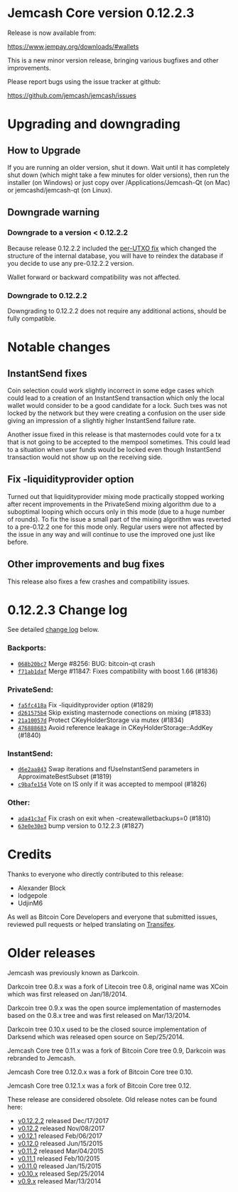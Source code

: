 Jemcash Core version 0.12.2.3
==========================

Release is now available from:

  <https://www.jempay.org/downloads/#wallets>

This is a new minor version release, bringing various bugfixes and other
improvements.

Please report bugs using the issue tracker at github:

  <https://github.com/jemcash/jemcash/issues>


Upgrading and downgrading
=========================

How to Upgrade
--------------

If you are running an older version, shut it down. Wait until it has completely
shut down (which might take a few minutes for older versions), then run the
installer (on Windows) or just copy over /Applications/Jemcash-Qt (on Mac) or
jemcashd/jemcash-qt (on Linux).

Downgrade warning
-----------------

### Downgrade to a version < 0.12.2.2

Because release 0.12.2.2 included the [per-UTXO fix](release-notes/jemcash/release-notes-0.12.2.2.md#per-utxo-fix)
which changed the structure of the internal database, you will have to reindex
the database if you decide to use any pre-0.12.2.2 version.

Wallet forward or backward compatibility was not affected.

### Downgrade to 0.12.2.2

Downgrading to 0.12.2.2 does not require any additional actions, should be
fully compatible.

Notable changes
===============

InstantSend fixes
-----------------

Coin selection could work slightly incorrect in some edge cases which could
lead to a creation of an InstantSend transaction which only the local wallet
would consider to be a good candidate for a lock. Such txes was not locked by
the network but they were creating a confusion on the user side giving an
impression of a slightly higher InstantSend failure rate.

Another issue fixed in this release is that masternodes could vote for a tx
that is not going to be accepted to the mempool sometimes. This could lead to
a situation when user funds would be locked even though InstantSend transaction
would not show up on the receiving side.

Fix -liquidityprovider option
-----------------------------

Turned out that liquidityprovider mixing mode practically stopped working after
recent improvements in the PrivateSend mixing algorithm due to a suboptimal
looping which occurs only in this mode (due to a huge number of rounds). To fix
the issue a small part of the mixing algorithm was reverted to a pre-0.12.2 one
for this mode only. Regular users were not affected by the issue in any way and
will continue to use the improved one just like before.

Other improvements and bug fixes
--------------------------------

This release also fixes a few crashes and compatibility issues.


0.12.2.3 Change log
===================

See detailed [change log](https://github.com/jemcash/jemcash/compare/v0.12.2.2...jempay:v0.12.2.3) below.

### Backports:
- [`068b20bc7`](https://github.com/jemcash/jemcash/commit/068b20bc7) Merge #8256: BUG: bitcoin-qt crash
- [`f71ab1daf`](https://github.com/jemcash/jemcash/commit/f71ab1daf) Merge #11847: Fixes compatibility with boost 1.66 (#1836)

### PrivateSend:
- [`fa5fc418a`](https://github.com/jemcash/jemcash/commit/fa5fc418a) Fix -liquidityprovider option (#1829)
- [`d261575b4`](https://github.com/jemcash/jemcash/commit/d261575b4) Skip existing masternode conections on mixing (#1833)
- [`21a10057d`](https://github.com/jemcash/jemcash/commit/21a10057d) Protect CKeyHolderStorage via mutex (#1834)
- [`476888683`](https://github.com/jemcash/jemcash/commit/476888683) Avoid reference leakage in CKeyHolderStorage::AddKey (#1840)

### InstantSend:
- [`d6e2aa843`](https://github.com/jemcash/jemcash/commit/d6e2aa843) Swap iterations and fUseInstantSend parameters in ApproximateBestSubset (#1819)
- [`c9bafe154`](https://github.com/jemcash/jemcash/commit/c9bafe154) Vote on IS only if it was accepted to mempool (#1826)

### Other:
- [`ada41c3af`](https://github.com/jemcash/jemcash/commit/ada41c3af) Fix crash on exit when -createwalletbackups=0 (#1810)
- [`63e0e30e3`](https://github.com/jemcash/jemcash/commit/63e0e30e3) bump version to 0.12.2.3 (#1827)

Credits
=======

Thanks to everyone who directly contributed to this release:

- Alexander Block
- lodgepole
- UdjinM6

As well as Bitcoin Core Developers and everyone that submitted issues,
reviewed pull requests or helped translating on
[Transifex](https://www.transifex.com/projects/p/jemcash/).


Older releases
==============

Jemcash was previously known as Darkcoin.

Darkcoin tree 0.8.x was a fork of Litecoin tree 0.8, original name was XCoin
which was first released on Jan/18/2014.

Darkcoin tree 0.9.x was the open source implementation of masternodes based on
the 0.8.x tree and was first released on Mar/13/2014.

Darkcoin tree 0.10.x used to be the closed source implementation of Darksend
which was released open source on Sep/25/2014.

Jemcash Core tree 0.11.x was a fork of Bitcoin Core tree 0.9,
Darkcoin was rebranded to Jemcash.

Jemcash Core tree 0.12.0.x was a fork of Bitcoin Core tree 0.10.

Jemcash Core tree 0.12.1.x was a fork of Bitcoin Core tree 0.12.

These release are considered obsolete. Old release notes can be found here:

- [v0.12.2.2](release-notes/jemcash/release-notes-0.12.2.2.md) released Dec/17/2017
- [v0.12.2](release-notes/jemcash/release-notes-0.12.2.md) released Nov/08/2017
- [v0.12.1](release-notes/jemcash/release-notes-0.12.1.md) released Feb/06/2017
- [v0.12.0](release-notes/jemcash/release-notes-0.12.0.md) released Jun/15/2015
- [v0.11.2](release-notes/jemcash/release-notes-0.11.2.md) released Mar/04/2015
- [v0.11.1](release-notes/jemcash/release-notes-0.11.1.md) released Feb/10/2015
- [v0.11.0](release-notes/jemcash/release-notes-0.11.0.md) released Jan/15/2015
- [v0.10.x](release-notes/jemcash/release-notes-0.10.0.md) released Sep/25/2014
- [v0.9.x](release-notes/jemcash/release-notes-0.9.0.md) released Mar/13/2014

